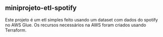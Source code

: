 ## miniprojeto-etl-spotify
Este projeto é um etl simples feito usando um dataset com dados do spotify no AWS Glue. Os recursos necessários na AWS foram criados usando Terraform.
